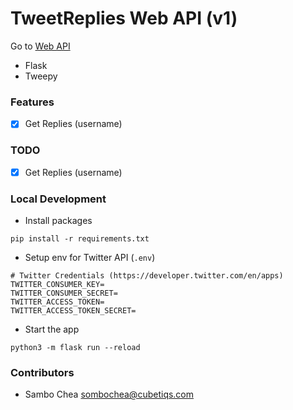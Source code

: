 # TweetReplies Web API (v1)

Go to [Web API](https://tweetreplies-web-api.heroku.ctdn.dev)

-   Flask
-   Tweepy

### Features

-   [x] Get Replies (username)

### TODO

-   [x] Get Replies (username)

### Local Development

-   Install packages

```shell
pip install -r requirements.txt
```

-   Setup env for Twitter API (`.env`)

```shell
# Twitter Credentials (https://developer.twitter.com/en/apps)
TWITTER_CONSUMER_KEY=
TWITTER_CONSUMER_SECRET=
TWITTER_ACCESS_TOKEN=
TWITTER_ACCESS_TOKEN_SECRET=
```

-   Start the app

```shell
python3 -m flask run --reload
```

### Contributors

-   Sambo Chea <sombochea@cubetiqs.com>
